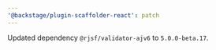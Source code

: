 ```yaml
---
'@backstage/plugin-scaffolder-react': patch
---
```


Updated dependency `@rjsf/validator-ajv6` to `5.0.0-beta.17`.
